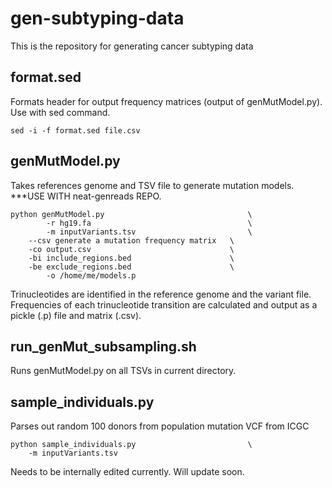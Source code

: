# gen-subtyping-data

This is the repository for generating cancer subtyping data

## format.sed

Formats header for output frequency matrices (output of genMutModel.py). Use with sed command.

```
sed -i -f format.sed file.csv
```

## genMutModel.py

Takes references genome and TSV file to generate mutation models. ***USE WITH neat-genreads REPO.

```
python genMutModel.py                                \
        -r hg19.fa                                   \
        -m inputVariants.tsv                         \
	--csv generate a mutation frequency matrix   \
	-co output.csv                               \
	-bi include_regions.bed                      \
	-be exclude_regions.bed                      \
        -o /home/me/models.p
```

Trinucleotides are identified in the reference genome and the variant file. Frequencies of each trinucleotide transition are calculated and output as a pickle (.p) file and matrix (.csv).

## run_genMut_subsampling.sh

Runs genMutModel.py on all TSVs in current directory.

## sample_individuals.py

Parses out random 100 donors from population mutation VCF from ICGC

```
python sample_individuals.py                         \
	-m inputVariants.tsv                         
```

Needs to be internally edited currently. Will update soon.
